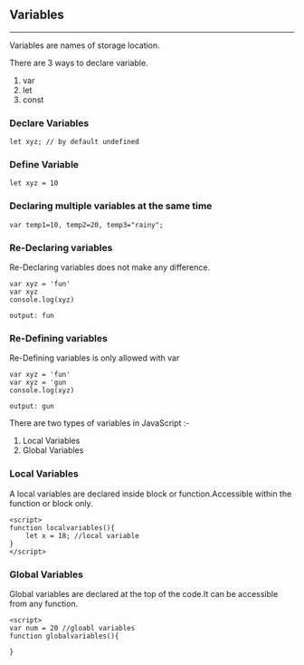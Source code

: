 ## Variables
---
Variables are names of storage location. 

There are 3 ways to declare variable.
1. var
2. let
3. const

### Declare Variables
```
let xyz; // by default undefined 
```

### Define Variable
```
let xyz = 10
```

### Declaring multiple variables at the same time
```
var temp1=10, temp2=20, temp3="rainy";
```

### Re-Declaring variables
Re-Declaring variables does not make any difference.
```
var xyz = 'fun'
var xyz
console.log(xyz)

output: fun
```

### Re-Defining variables
Re-Defining variables is only allowed with var
```
var xyz = 'fun'
var xyz = 'gun
console.log(xyz)

output: gun
```


There are two types of variables in JavaScript :-
1. Local Variables
2. Global Variables


### Local Variables

A local variables are declared inside block or function.Accessible within the function or block only.

```
<script>
function localvariables(){
    let x = 18; //local variable
}
</script>

```

### Global Variables

Global variables are declared at the top of the code.It can be accessible from any function.
 
```
<script>
var num = 20 //gloabl variables
function globalvariables(){

}

```

